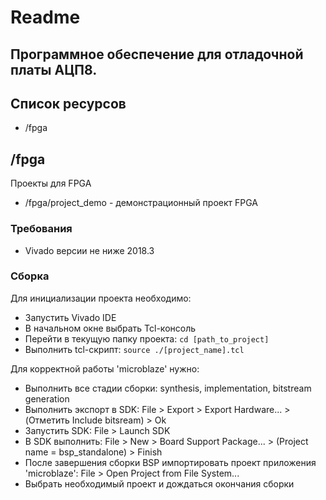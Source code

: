 # Readme

## Программное обеспечение для отладочной платы АЦП8.  

## Список ресурсов

* /fpga

## /fpga

Проекты для FPGA

* /fpga/project_demo - демонстрационный проект FPGA   

### Требования
* Vivado версии не ниже 2018.3

### Сборка
Для инициализации проекта необходимо:
* Запустить Vivado IDE
* В начальном окне выбрать Tcl-консоль
* Перейти в текущую папку проекта: `cd [path_to_project]`
* Выполнить tcl-скрипт: `source ./[project_name].tcl`

Для корректной работы 'microblaze' нужно:
* Выполнить все стадии сборки: synthesis, implementation, bitstream generation
* Выполнить экспорт в SDK: File > Export > Export Hardware... > (Отметить Include bitsream) > Ok
* Запустить SDK: File > Launch SDK
* В SDK выполнить: File > New > Board Support Package... > (Project name = bsp_standalone) > Finish
* После завершения сборки BSP импортировать проект приложения 'microblaze': File > Open Project from File System...
* Выбрать необходимый проект и дождаться окончания сборки